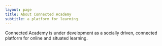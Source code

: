 ```yaml
---
layout: page
title: About Connected Academy
subtitle: a platform for learning
---
```


Connected Academy is under development as a socially driven, connected platform for online and situated learning.